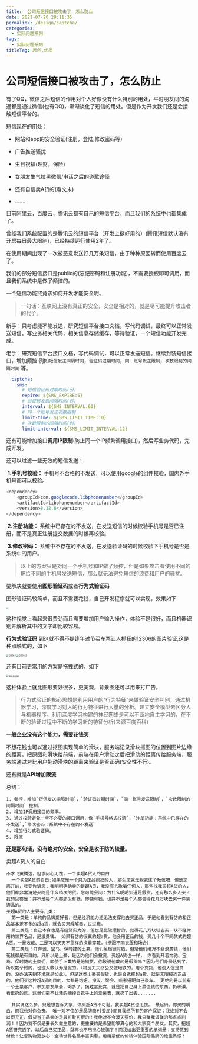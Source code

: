 ```yaml
---
title:  公司短信接口被攻击了，怎么防止
date: 2021-07-20 20:11:35
permalink: /design/captcha/
categories:
  - 实际问题系列
tags:
  - 实际问题系列
titleTag: 原创,优质
---
```

# 公司短信接口被攻击了，怎么防止

有了QQ，微信之后短信的作用对个人好像没有什么特别的用处，平时朋友间的沟通都是通过微信(也有QQ)，渐渐淡化了短信的用处。但是作为开发我们还是会接触短信平台的。

短信现在的用处：

* 网站和app的安全验证(注册，登陆,修改密码等)

* 广告推送骚扰

* 生日祝福(理财，保险)

* 女朋友生气拉黑微信/电话之后的道歉途径

* 还有自信卖A货的(看文末)

* .......



目前阿里云，百度云，腾讯云都有自己的短信平台，而且我们的系统中也都集成了。

曾经我们系统配置的是腾讯云的短信平台（开发上挺好用的）(腾讯短信默认没有开启每日最大限制)，已经持续运行使用2年了。

在使用期间出现了一次被恶意发送好几万条短信，由于种种原因转而使用百度云了。

我们的部分短信接口是public的(忘记密码和注册功能)，不需要授权即可调用，而且我们系统中是做了频控的。



一个短信功能究竟该如何开发才能安全呢。

> 一句话：互联网上没有真正的安全，安全是相对的，就是尽可能提升攻击者的代价。



新手：只考虑能不能发送，研究短信平台接口文档，写代码调试，最终可以正常发送短信。写业务相关代码，相关信息存储缓存，等待验证，一个短信功能开发完成。

老手：研究短信平台接口文档，写代码调试，可以正常发送短信。继续封装短信接口，增加频控 例如`短信发送间隔时间`，`验证码过期时间`，`同一账号发送限制`，`次数限制的间隔时间` 等。

```yaml
  captcha:
    sms:
      # 短信验证码过期时间(分)
      expire: ${SMS_EXPIRE:5}
      # 验证码发送间隔时间(秒)
      interval: ${SMS_INTERVAL:60}
      # 同一个账号发送次数限制
      limit-time: ${SMS_LIMIT_TIME:10}
      # 次数限制的间隔时间(时)
      limit-interval: ${SMS_LIMIT_INTERVAL:12}
```

还有可能增加接口**调用IP限制**(防止同一个IP频繁调用接口)，然后写业务代码，完成开发。



还可以过滤一些无效的短信发送： 

​	**1.手机号校验：** 手机号不合格的不发送，可以使用google的组件校验，国内外手机号都可以校验。

```java
<dependency>
    <groupId>com.googlecode.libphonenumber</groupId>
    <artifactId>libphonenumber</artifactId>
    <version>8.12.6</version>
</dependency>
```



​	**2.注册功能：** 系统中已存在的不发送，在发送短信的时候校验手机号是否已注册，而不是真正注册提交数据的时候再校验。

​	**3.修改密码：** 系统中不存在的不发送，在发送验证码的时候校验下手机号是否是系统中的用户。



> 以上的方案只是对同一个手机号和IP做了频控，但是如果攻击者使用不同的IP给不同的手机号发送短信，那么就无法避免短信的浪费和用户的骚扰。



要解决就要使用**图形验证码**或者**行为式验证码**

图形验证码较简单，而且不需要花钱，自己开发程序就可以实现，效果如下

<img src="https://cdn.jsdelivr.net/gh/AJiSun/CDN/design-problems/design-3-captcha.png" style="zoom:40%;" />

这种视觉上看起来很费劲而且需要增加用户输入操作，体验不是很好，而且机器识别并解析其中的文字却比较容易。

**行为式验证码** 到这就不得不提逢年过节买车票让人抓狂的12306的图片验证,这是种点触式的，如下

<img src="https://cdn.jsdelivr.net/gh/AJiSun/CDN/design-problems/design-3-12306-1.png" alt="12306-1" style="zoom:40%;" /><img src="https://cdn.jsdelivr.net/gh/AJiSun/CDN/design-problems/design-3-12306-1.png" alt="12306-2" style="zoom:40%;" />

还有目前更常用的方案是拖拽式的，如下

<img src="https://cdn.jsdelivr.net/gh/AJiSun/CDN/design-problems/design-3-slider.gif" alt="滑块验证码" style="zoom:40%;" />

这种体验上就比图形要好很多，更美观，背景图还可以用来打广告。

> 行为式验证的核心思想是利用用户的“行为特征”来做验证安全判别，通过机器学习，深度学习对人的行为特征进行大量的分析。建立安全模型去区分人与机器程序。利用深度学习构建的神经网络是可以不断地自主学习的，在不断的验证过程中不断的学习新的特征分析(来源百度百科)

**一般企业没有这个能力，需要花钱买**

不想花钱也可以通过抠图实现简单的滑块，服务端记录滑块抠图的位置到图片边缘的距离，把原图和滑块给前端，前端在用户滑动之后把滑动的距离传给服务端，服务端通过对比用户拖动滑块的距离来验证是否正确(安全性不行)。



还有就是**API增加限流**



总结：	

	1. 频控，增加`短信发送间隔时间`，`验证码过期时间`，`同一账号发送限制`，`次数限制的间隔时间` 控制。
	2. 增加IP调用接口的频率。
	3. 通过校验避免一些不必要的接口调用，像`手机号格式校验`，`注册功能：系统中已存在的不发送`,`修改密码：系统中不存在的不发送`
	4. 增加行为式验证码。
	5. 限流



**还是那句话，没有绝对的安全，安全是攻于防的较量。**





卖超A货人的自白

```
不求飞黄腾达，但求问心无愧，一个卖超A货人的自白
  一个卖超A货的自白:如果您是一个只为正品疯狂的人，那么您就无视我这个短信吧，但是您离开前，我要告诉您：我明明确确卖的是超A货，我没有去欺骗任何人，那些找我买超A货的人，他们都非常清楚买的是什么档次的货。您可能会问：为什么明明知道是假货，还有那么多人买？我的回答是：并不是每个人都那么有钱，即使有钱，也并不是每个人都舍得花几万块去买一件装饰品的。 
买超A货的人主要有几类：
  第一类是：单纯的品牌爱好者，但是经济能力还无法支撑他去买正品，于是他看到有仿的和正品基本差不多的超a货，就会买来解解毒，过过瘾。
  第二类是：自己本身也是有经济实力的，但也是比较理智的，觉得花几万块钱去买一块不经常用的世界名品，是浪费钱。 如果有仿的很真的超a货，他会用正品的钱，买几十个不同款式的超A货。一是收藏、二是可以天天不重样的换着穿戴。（搭配不同衣服和场合）
  第三类是：开奔驰、宝马、保时捷的土豪。他们虽然很有钱，但是他们绝对不会浪费钱，他们花钱都是有目的。只所以是土豪，是因为他们会投资，买超A货也一样， 你看到开着奔驰、宝马、保时捷的土豪们，即使手上戴的是地摊货，你敢说他戴的是假货吗？因为他们身份达到了，所以戴个假的，也没人敢认为是假的。（相反天天挤公交做地铁的，用个真货，也没人信是真的。没办法天朝环境就是如此）。但是这类土豪买假货，也是会选择超a货，就是无限接近正品的。他们买这种超A货的目的，大都是泡妞、撩汉、聚会、或者搭配自己豪车。 更绝的是以前有一个土豪客户，参加朋友聚会，喝多了，搞炫富比赛，就是把自己身上最值钱的东西，扔水漂，看谁扔的远。这哥们毫不犹豫的摘掉自己手上的爱彼表，就扔了出去.......
  
  其实说这么多，只是想告诉大家，你买超A货不可耻，我卖超A货也无愧。 最起码，你买的明白，而我也对你负责。 唯一对不住的是品牌商#(委屈)而且我给所有的客户保证：我绝对不会以假充正，假货当正品卖的是最可耻可恨的！我绝对不会漫天要价，我只赚我该赚的那点点利润！！因为我不仅是要长久做生意的，更重要的是希望能够真心的和大家交个朋友。其实，把超A货研究透了，以后自己买正品，就再也不用担心被骗了！而我给出更重要的承诺是：支持货到付款！让您购物更放心！全场世界名品丰富实惠，用用最低的价钱体验国际品牌的绝佳质感！

```

